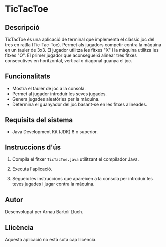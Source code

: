 # TicTacToe

## Descripció
TicTacToe és una aplicació de terminal que implementa el clàssic joc del tres en ratlla (Tic-Tac-Toe). Permet als jugadors competir contra la màquina en un tauler de 3x3. El jugador utilitza les fitxes "X" i la màquina utilitza les fitxes "O". El primer jugador que aconsegueixi alinear tres fitxes consecutives en horitzontal, vertical o diagonal guanya el joc.

## Funcionalitats
- Mostra el tauler de joc a la consola.
- Permet al jugador introduir les seves jugades.
- Genera jugades aleatòries per la màquina.
- Determina el guanyador del joc basant-se en les fitxes alineades.

## Requisits del sistema
- Java Development Kit (JDK) 8 o superior.

## Instruccions d'ús
1. Compila el fitxer `TicTacToe.java` utilitzant el compilador Java.

2. Executa l'aplicació.

3. Segueix les instruccions que apareixen a la consola per introduir les teves jugades i jugar contra la màquina.

## Autor
Desenvolupat per Arnau Bartolí Lluch.

## Llicència
Aquesta aplicació no està sota cap llicència.
